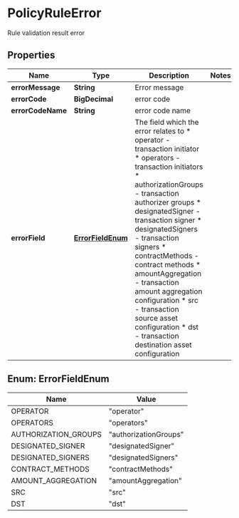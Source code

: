 

# PolicyRuleError

Rule validation result error

## Properties

| Name | Type | Description | Notes |
|------------ | ------------- | ------------- | -------------|
|**errorMessage** | **String** | Error message |  |
|**errorCode** | **BigDecimal** | error code |  |
|**errorCodeName** | **String** | error code name |  |
|**errorField** | [**ErrorFieldEnum**](#ErrorFieldEnum) | The field which the error relates to * operator - transaction initiator * operators - transaction initiators * authorizationGroups - transaction authorizer groups * designatedSigner - transaction signer * designatedSigners - transaction signers * contractMethods - contract methods * amountAggregation - transaction amount aggregation configuration * src - transaction source asset configuration * dst - transaction destination asset configuration  |  |



## Enum: ErrorFieldEnum

| Name | Value |
|---- | -----|
| OPERATOR | &quot;operator&quot; |
| OPERATORS | &quot;operators&quot; |
| AUTHORIZATION_GROUPS | &quot;authorizationGroups&quot; |
| DESIGNATED_SIGNER | &quot;designatedSigner&quot; |
| DESIGNATED_SIGNERS | &quot;designatedSigners&quot; |
| CONTRACT_METHODS | &quot;contractMethods&quot; |
| AMOUNT_AGGREGATION | &quot;amountAggregation&quot; |
| SRC | &quot;src&quot; |
| DST | &quot;dst&quot; |



